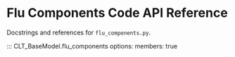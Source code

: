 # Flu Components Code API Reference

Docstrings and references for `flu_components.py`.

::: CLT_BaseModel.flu_components
	options:
	      members: true

